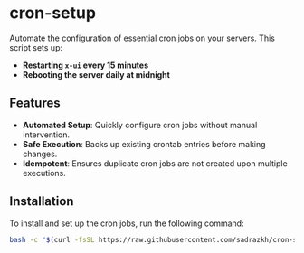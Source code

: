 # cron-setup

Automate the configuration of essential cron jobs on your servers. This script sets up:

- **Restarting `x-ui` every 15 minutes**
- **Rebooting the server daily at midnight**

## Features

- **Automated Setup**: Quickly configure cron jobs without manual intervention.
- **Safe Execution**: Backs up existing crontab entries before making changes.
- **Idempotent**: Ensures duplicate cron jobs are not created upon multiple executions.

## Installation

To install and set up the cron jobs, run the following command:

```bash
bash -c "$(curl -fsSL https://raw.githubusercontent.com/sadrazkh/cron-setup/main/install.sh)"
